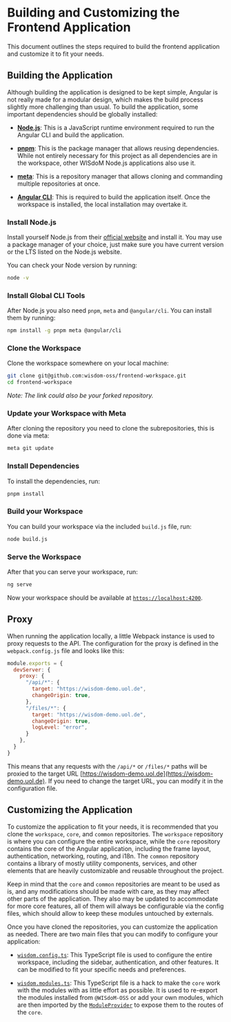 # Building and Customizing the Frontend Application

This document outlines the steps required to build the frontend application and 
customize it to fit your needs.

## Building the Application

Although building the application is designed to be kept simple, Angular is not 
really made for a modular design, which makes the build process slightly more 
challenging than usual. 
To build the application, some important dependencies should be globally 
installed:

- [**Node.js**](https://nodejs.org):
  This is a JavaScript runtime environment required to run the Angular CLI and 
  build the application.

- [**pnpm**](https://pnpm.io):
  This is the package manager that allows reusing dependencies. 
  While not entirely necessary for this project as all dependencies are in the 
  workspace, other WISdoM Node.js applications also use it.

- [**meta**](https://www.npmjs.com/package/meta): 
  This is a repository manager that allows cloning and commanding multiple 
  repositories at once.

- [**Angular CLI**](https://angular.io/cli): 
  This is required to build the application itself. 
  Once the workspace is installed, the local installation may overtake it.

### Install Node.js
Install yourself Node.js from their 
[official website](https://nodejs.org/en/download/) and install it.
You may use a package manager of your choice, just make sure you have current 
version or the LTS listed on the Node.js website.

You can check your Node version by running:

```sh
node -v
```

### Install Global CLI Tools

After Node.js you also need `pnpm`, `meta` and `@angular/cli`.
You can install them by running:

```sh
npm install -g pnpm meta @angular/cli
```

### Clone the Workspace

Clone the workspace somewhere on your local machine:

```sh
git clone git@github.com:wisdom-oss/frontend-workspace.git
cd frontend-workspace
```

*Note: The link could also be your forked repository.*

### Update your Workspace with Meta

After cloning the repository you need to clone the subrepositories, this is done 
via meta:

```sh
meta git update
```

### Install Dependencies

To install the dependencies, run:

```sh 
pnpm install
```

### Build your Workspace

You can build your workspace via the included `build.js` file, run:

```sh
node build.js
```

### Serve the Workspace

After that you can serve your workspace, run:

```sh
ng serve
```

Now your workspace should be available at 
[`https://localhost:4200`](https://localhost:4200).

## Proxy

When running the application locally, a little Webpack instance is used to proxy 
requests to the API. 
The configuration for the proxy is defined in the `webpack.config.js` file and 
looks like this:

```js
module.exports = {
  devServer: {
    proxy: {
      "/api/*": {
        target: "https://wisdom-demo.uol.de",
        changeOrigin: true,
      },
      "/files/*": {
        target: "https://wisdom-demo.uol.de",
        changeOrigin: true,
        logLevel: "error",
      }
    },
  }
}
```

This means that any requests with the `/api/*` or `/files/*` paths will be 
proxied to the target URL 
[https://wisdom-demo.uol.de](https://wisdom-demo.uol.de). 
If you need to change the target URL, you can modify it in the configuration 
file.

## Customizing the Application

To customize the application to fit your needs, it is recommended that you clone 
the `workspace`, `core`, and `common` repositories. 
The `workspace` repository is where you can configure the entire workspace, 
while the `core` repository contains the core of the Angular application, 
including the frame layout, authentication, networking, routing, and i18n. 
The `common` repository contains a library of mostly utility components, 
services, and other elements that are heavily customizable and reusable 
throughout the project.

Keep in mind that the `core` and `common` repositories are meant to be used as 
is, and any modifications should be made with care, as they may affect other 
parts of the application.
They also may be updated to accommodate for more core features, all of them will 
always be configurable via the config files, which should allow to keep these 
modules untouched by externals.

Once you have cloned the repositories, you can customize the application as 
needed. 
There are two main files that you can modify to configure your application:

- [`wisdom.config.ts`](github.com/wisdom-oss/frontend-workspace/blob/main/wisdom.config.ts): 
  This TypeScript file is used to configure the entire workspace, including the 
  sidebar, authentication, and other features. 
  It can be modified to fit your specific needs and preferences.

- [`wisdom.modules.ts`](https://github.com/wisdom-oss/frontend-workspace/blob/main/wisdom.modules.ts): 
  This TypeScript file is a hack to make the `core` work with the modules with 
  as little effort as possible. 
  It is used to re-export the modules installed from `@WISdoM-OSS` or add your 
  own modules, which are then imported by the 
  [`ModuleProvider`](https://github.com/wisdom-oss/frontend-core/blob/main/src/app/module-provider.ts) 
  to expose them to the routes of the `core`.

